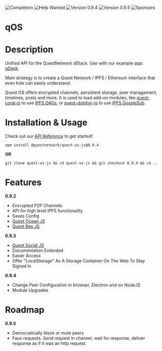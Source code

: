 ![Completion](https://img.shields.io/badge/completion-14%25-orange) ![Help Wanted](https://img.shields.io/badge/%20-help--wanted-%23159818) ![Version 0.9.4](https://img.shields.io/badge/version-v0.9.4-green) ![Version 0.9.5](https://img.shields.io/badge/version-v0.9.5-blue) ![Sponsors](https://img.shields.io/badge/sponsors-0-red)

# qOS

# Description
Unified API for the QuestNetwork dStack. Use with our example app: [qDesk](qDesk).

Main strategy is to create a Quest Network / IPFS / Ethereum interface that even kids can easily understand.

Quest OS offers encrypted channels, persistent storage, peer management, timelines, posts and more. It is used to load add-on modules, like [quest-coral-js](quest-coral-js) to use [IPFS DAGs](https://docs.ipfs.io/concepts/merkle-dag/), or [quest-dolphin-js](quest-dolphin-js) to use [IPFS GossipSub](https://blog.ipfs.io/2020-05-20-gossipsub-v1.1/).

# Installation & Usage
Check out our [API Reference](api.md) to get started!


``npm install @questnetwork/quest-os-js@0.9.4``

**OR**  

```
git clone quest-os-js && cd quest-os-js && git checkout 0.9.4 && cd ..
```

# Features

**0.9.2**
- Encrypted P2P Channels
- API for high level IPFS functionality
- Saves Config
- [Quest Ocean JS](quest-ocean-js)
- [Quest Bee JS](quest-bee-js)


**0.9.3**
- [Quest Social JS](quest-social-js)
- Documentation Extended
- Easier Access
- Offer "LocalStorage" As A Storage Container On The Web To Stay Signed In

**0.9.4**
- Change Peer Configuration in browser, Electron and on NodeJS
- Module Upgrades

# Roadmap

**0.9.5**
- Democratically block or mute peers
- Faux requests. Send request in channel, wait for response, deliver response as if it was an http request.
